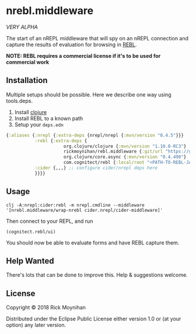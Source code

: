 # nrebl.middleware

*VERY ALPHA*

The start of an nREPL middleware that will spy on an nREPL connection
and capture the results of evaluation for browsing in
[REBL](https://github.com/cognitect-labs/REBL-distro).

**NOTE: REBL requires a commercial license if it's to be used for commercial work**

## Installation

Multiple setups should be possible.  Here we describe one way using
tools.deps.

1. Install [clojure](https://clojure.org/)
2. Install REBL to a known path
3. Setup your `deps.edn`

```clojure
{:aliases {:nrepl {:extra-deps {nrepl/nrepl {:mvn/version "0.4.5"}}}
           :rebl {:extra-deps {
	                  org.clojure/clojure {:mvn/version "1.10.0-RC3"}
                      rickmoynihan/rebl.middleware {:git/url "https://github.com/rickmoynihan/dev.middleware", :sha "6f37f09fef0df14b855b443838f7dcc0ff6fd1d1"}
                      org.clojure/core.async {:mvn/version "0.4.490"}
     	              com.cognitect/rebl {:local/root "<PATH-TO-REBL-JAR>/REBL-0.9.108/REBL-0.9.108.jar"}}}
           :cider {,,,} ;; configure cider/nrepl deps here
           }}}}
```

## Usage

```
clj -A:nrepl:cider:rebl -m nrepl.cmdline --middleware '[nrebl.middleware/wrap-nrebl cider.nrepl/cider-middleware]'
```

Then connect to your REPL, and run

```
(cognitect.rebl/ui)
```

You should now be able to evaluate forms and have REBL capture them.

## Help Wanted

There's lots that can be done to improve this.  Help & suggestions welcome.

## License

Copyright © 2018 Rick Moynihan

Distributed under the Eclipse Public License either version 1.0 or (at
your option) any later version.
